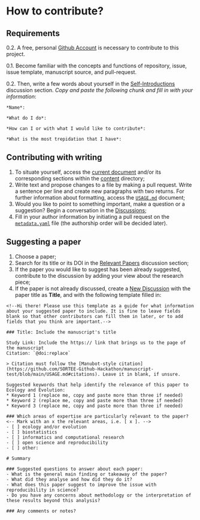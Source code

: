 # How to contribute?

## Requirements

0.2. A free, personal [Github Account](https://github.com/join?source=header-home) is necessary to contribute to this project.

0.1. Become familiar with the concepts and functions of repository, issue, issue template, manuscript source, and pull-request.

0.2. Then, write a few words about yourself in the [Self-Introductions](https://github.com/SORTEE-Github-Hackathon/manuscript-test/discussions/4) discussion section. *Copy and paste the following chunk and fill in with your information*:

```
*Name*: 

*What do I do*: 

*How can I or with what I would like to contribute*: 

*What is the most trepidation that I have*:
```

## Contributing with writing

1. To situate yourself, access the [current document](https://sortee-github-hackathon.github.io/manuscript-test/v/latest/index.html) and/or its corresponding sections within the [content](https://github.com/SORTEE-Github-Hackathon/manuscript-test/tree/main/content) directory;
2. Write text and propose changes to a file by making a pull request. Write a sentence per line and create new paragraphs with two returns. For further information about formatting, access the [`USAGE.md`](https://github.com/SORTEE-Github-Hackathon/manuscript-test/blob/main/USAGE.md) document; 
3. Would you like to point to something important, make a question or a suggestion? Begin a conversation in the [Discussions](https://github.com/SORTEE-Github-Hackathon/manuscript-test/discussions);
4. Fill in your author information by initiating a pull request on the [`metadata.yaml`](https://github.com/SORTEE-Github-Hackathon/manuscript-test/blob/main/content/metadata.yaml) file (the authorship order will be decided later).

## Suggesting a paper

1. Choose a paper;
2. Search for its title or its DOI in the [Relevant Papers](https://github.com/SORTEE-Github-Hackathon/manuscript-test/discussions/categories/relevant-papers) discussion section;
3. If the paper you would like to suggest has been already suggested, contribute to the discussion by adding your view about the research piece;
3. If the paper is not already discussed, create a [New Discussion](https://github.com/SORTEE-Github-Hackathon/manuscript-test/discussions/new?category=relevant-papers) with the paper title as **Title**, and with the following template filled in:

```
<!--Hi there! Please use this template as a guide for what information about your suggested paper to include. It is fine to leave fields blank so that other contributors can fill them in later, or to add fields that you think are important.-->

### Title: Include the manuscript's title

Study Link: Include the https:// link that brings us to the page of the manuscript
Citation: `@doi:replace`

> Citation must follow the [Manubot-style citation](https://github.com/SORTEE-Github-Hackathon/manuscript-test/blob/main/USAGE.md#citations). Leave it in blank, if unsure.

Suggested keywords that help identify the relevance of this paper to Ecology and Evolution:
* Keyword 1 (replace me, copy and paste more than three if needed)
* Keyword 2 (replace me, copy and paste more than three if needed)
* Keyword 3 (replace me, copy and paste more than three if needed)

### Which areas of expertise are particularly relevant to the paper?
<-- Mark with an x the relevant areas, i.e. [ x ]. -->
- [ ] ecology and/or evolution
- [ ] biostatistics
- [ ] informatics and computational research
- [ ] open science and reproducibility
- [ ] other:

# Summary

### Suggested questions to answer about each paper:
- What is the general main finding or takeaway of the paper?
- What did they analyse and how did they do it?
- What does this paper suggest to improve the issue with reproducibility in science?
- Do you have any concerns about methodology or the interpretation of these results beyond this analysis?

### Any comments or notes?

``` 